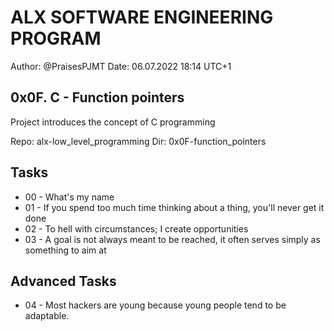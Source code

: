 # ALX SOFTWARE ENGINEERING PROGRAM 

Author:         @PraisesPJMT
Date:           06.07.2022 18:14 UTC+1


## 0x0F. C - Function pointers
Project introduces the concept of C programming

Repo:   alx-low_level_programming
Dir:    0x0F-function_pointers

## Tasks
- 00 - What's my name
- 01 - If you spend too much time thinking about a thing, you'll never get it done
- 02 - To hell with circumstances; I create opportunities
- 03 - A goal is not always meant to be reached, it often serves simply as something to aim at

## Advanced Tasks
- 04 - Most hackers are young because young people tend to be adaptable.
